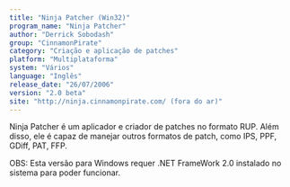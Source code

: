 ```yaml
---
title: "Ninja Patcher (Win32)"
program_name: "Ninja Patcher"
author: "Derrick Sobodash"
group: "CinnamonPirate"
category: "Criação e aplicação de patches"
platform: "Multiplataforma"
system: "Vários"
language: "Inglês"
release_date: "26/07/2006"
version: "2.0 beta"
site: "http://ninja.cinnamonpirate.com/ (fora do ar)"
---
```

Ninja Patcher é um aplicador e criador de patches no formato RUP. Além disso, ele é capaz de manejar outros formatos de patch, como IPS, PPF, GDiff, PAT, FFP.

OBS: Esta versão para Windows requer .NET FrameWork 2.0 instalado no sistema para poder funcionar.
